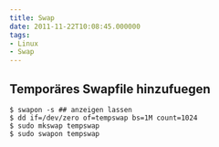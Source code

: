 ```yaml
---
title: Swap
date: 2011-11-22T10:08:45.000000
tags: 
- Linux
- Swap
---
```



## Temporäres Swapfile hinzufuegen

    $ swapon -s ## anzeigen lassen
    $ dd if=/dev/zero of=tempswap bs=1M count=1024
    $ sudo mkswap tempswap
    $ sudo swapon tempswap

